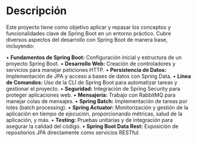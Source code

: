 
# Descripción 
Este proyecto tiene como objetivo aplicar y repasar los conceptos y funcionalidades clave de Spring Boot en un entorno práctico. Cubre diversos aspectos del desarrollo con Spring Boot de manera base, incluyendo:

• **Fundamentos de Spring Boot:** Configuración inicial y estructura de un proyecto Spring Boot.
• **Desarrollo Web:** Creación de controladores y servicios para manejar peticiones HTTP.
• **Persistencia de Datos:** Implementación de JPA y acceso a bases de datos con Spring Data.
• **Línea de Comandos:** Uso de la CLI de Spring Boot para automatizar tareas y gestionar el proyecto.
• **Seguridad:** Integración de Spring Security para proteger aplicaciones web.
• **Mensajería:** Trabajo con RabbitMQ para manejar colas de mensajes.
• **Spring Batch:** Implementación de tareas por lotes (batch processing).
• **Spring Actuator:** Monitorización y gestión de la aplicación en tiempo de ejecución, proporcionando métricas, salud de la aplicación, y más.
• **Testing:** Pruebas unitarias y de integración para asegurar la calidad del código.
• **Spring Boot Data Rest:** Exposición de repositorios JPA directamente como servicios RESTful.
